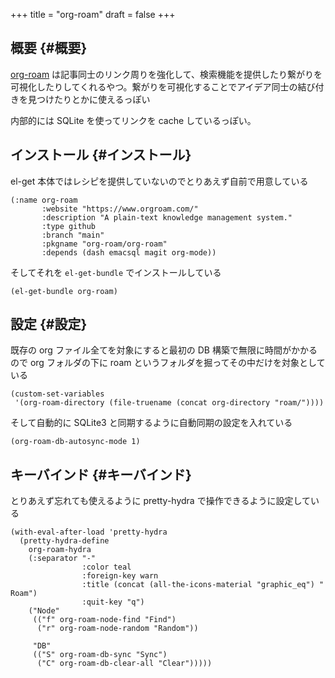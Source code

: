+++
title = "org-roam"
draft = false
+++

## 概要 {#概要}

[org-roam](https://www.orgroam.com/) は記事同士のリンク周りを強化して、検索機能を提供したり繋がりを可視化したりしてくれるやつ。繋がりを可視化することでアイデア同士の結び付きを見つけたりとかに使えるっぽい

内部的には SQLite を使ってリンクを cache しているっぽい。


## インストール {#インストール}

el-get 本体ではレシピを提供していないのでとりあえず自前で用意している

```emacs-lisp
(:name org-roam
       :website "https://www.orgroam.com/"
       :description "A plain-text knowledge management system."
       :type github
       :branch "main"
       :pkgname "org-roam/org-roam"
       :depends (dash emacsql magit org-mode))
```

そしてそれを `el-get-bundle` でインストールしている

```emacs-lisp
(el-get-bundle org-roam)
```


## 設定 {#設定}

既存の org ファイル全てを対象にすると最初の DB 構築で無限に時間がかかるので
org フォルダの下に roam というフォルダを掘ってその中だけを対象としている

```emacs-lisp
(custom-set-variables
 '(org-roam-directory (file-truename (concat org-directory "roam/"))))
```

そして自動的に SQLite3 と同期するように自動同期の設定を入れている

```emacs-lisp
(org-roam-db-autosync-mode 1)
```


## キーバインド {#キーバインド}

とりあえず忘れても使えるように pretty-hydra で操作できるように設定している

```emacs-lisp
(with-eval-after-load 'pretty-hydra
  (pretty-hydra-define
    org-roam-hydra
    (:separator "-"
                :color teal
                :foreign-key warn
                :title (concat (all-the-icons-material "graphic_eq") " Roam")
                :quit-key "q")
    ("Node"
     (("f" org-roam-node-find "Find")
      ("r" org-roam-node-random "Random"))

     "DB"
     (("S" org-roam-db-sync "Sync")
      ("C" org-roam-db-clear-all "Clear")))))
```
